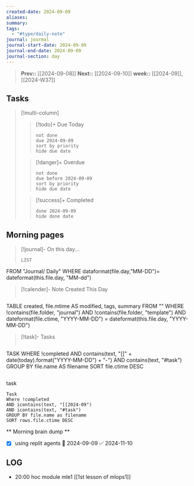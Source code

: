 ```yaml
---
created-date: 2024-09-09
aliases: 
summary: 
tags:
  - "#type/daily-note"
journal: jourmal
journal-start-date: 2024-09-09
journal-end-date: 2024-09-09
journal-section: day
---
```


>**Prev::** [[2024-09-08]]
>**Next::** [[2024-09-10]]
>**week::** [[2024-09]], [[2024-W37]]


## Tasks

> [!multi-column]
> 
>>[!todo]+ Due Today 
>>```tasks
>> not done
>> due 2024-09-09
>> sort by priority
>> hide due date
>> ```
>
>> [!danger]+ Overdue
>> ```tasks 
>> not done 
>> due before 2024-09-09
>> sort by priority
>> hide due date
>> ```
>
>> [!success]+ Completed
>> ```tasks
>> done 2024-09-09
>> hide done date
>> ```


## Morning pages

>[!journal]- On this day...
>```dataview
>LIST
FROM "Journal/ Daily"
WHERE dataformat(file.day,"MM-DD")= dateformat(this.file.day, "MM-dd")

>[!calender]- Note Created This Day
>```dataview
TABLE created, file.mtime AS modified, tags, summary
FROM ""
WHERE !contains(file.folder, "journal") 
AND !contains(file.folder, "template")
AND dateformat(file.ctime, "YYYY-MM-DD") = dateformat(this.file.day, "YYYY-MM-DD")

>[!task]- Tasks
>```dataview
TASK
WHERE !completed
AND contains(text, "[[" + date(today).format("YYYY-MM-DD") + "-") 
AND contains(text, "#task")
GROUP BY file.name AS filename
SORT file.ctime DESC
>```

task
```dataview
Task
Where !completed
AND icontains(text, "[[2024-09")
AND icontains(text, "#task")
GROUP BY file.name as filename
SORT rows.file.ctime DESC
```
** Morning brain dump **
- [x] using replit agents 🛫 2024-09-09 ✅ 2024-11-10
## LOG
- 20:00 
	 hoc module mle1  [[1st lesson of mlops1]]  


